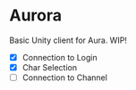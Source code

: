 Aurora
==============================

Basic Unity client for Aura. WIP!

- [x] Connection to Login
- [x] Char Selection
- [ ] Connection to Channel
